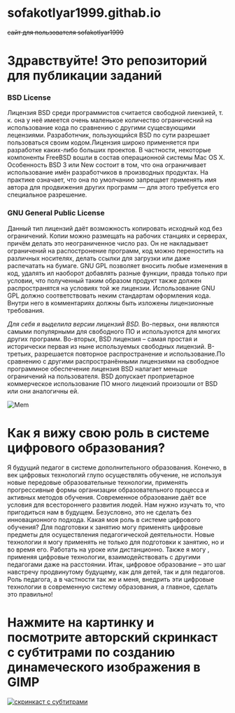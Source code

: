 # sofakotlyar1999.githab.io
~~сайт для пользователя sofakotlyar1999~~

# Здравствуйте! Это репозиторий для публикации заданий #

### BSD License ###
Лицензия BSD среди программистов считается свободной лиензией, т. к. она у неё имеется очень маленькое количество ограничесний на использование кода по сравнению с другими сущесвующими лецензиями. Разработнчик, пользующийся BSD по сути разрешает пользоваться своим кодом.Лицензия широко применяется при разработке каких-либо больших проектов. В частности, некоторые компоненты FreeBSD вошли в состав операционной системы Mac OS X. Особенность BSD 3 или  New состоит в том, что она ограничивает использование имён разработчиков в производных продуктах. На практике означает, что она по умолчанию запрещает применять имя автора для продвижения других программ — для этого требуется его специальное разрешение.

### GNU General Public License ###
Данный тип лицензий даёт возможность  копировать исходный код без  ограничений. Копии можно размещать на рабочих станциях и серверах, причём делать это неограниченное число раз. Он не накладывает ограничений на распостронение программ, код можно переностить на различных носителях, делать ссылки для загрузки или даже распечатать на бумаге. GNU GPL позволяет вносить любые изменения в код, удалять ил наоборот добавлять разные функции, правда только при условии, что полученный таким образом продукт также должен распространятся на условиях той же лицензии. Использование GNU GPL должно соответствовать неким стандартам оформления кода. Внутри него в комментариях должны быть изложены лицензионные требования.

*Для себя я выделила версии лицензий BSD.* Во-первых, они являются самыми популярными для свободного ПО и используются для многих других программ. Во-вторых, BSD лицензия – самая простая и исторически первая из ныне используемых свободных лицензий. В-третьих, разрешается повторное распространение и использование.По сравнению с другими распространёнными лицензиями на свободное программное обеспечение  лицензия BSD налагает меньше ограничений на пользователя. BSD допускает проприетарное коммерческое использование ПО
много лицензий произошли от BSD или они аналогичны ей. 

![Mem](http://img.1001mem.ru/posts/3614000/3613064.jpg "домашка")


# Как я вижу свою роль в системе цифрового образования? #
Я будущий педагог в системе дополнительного образования. Конечно, в век цифровых технологий глупо осуществлять обучение, не используя новые передовые образовательные технологии, применять прогрессивные формы организации образовательного процесса и активных методов обучения. 
Современное образование даёт все условия для всестороннего развития людей.  Нам нужно изучать то, что пригодиться нам в будущем. Безусловно, это не сделать без инновационного подхода.
Какая моя роль в системе цифрового обучения? Для подготовки к занятию могу применять цифровые предметы для осуществления педагогической деятельности. Новые технологии я могу применять не только для подготовки к занятию, но и во время его. Работать на уроке или дистанционно. Также я могу , применяя цифровые технологии, взаимодействовать с другими педагогами даже на расстоянии. 
Итак, цифровое образование – это шаг навстречу продвинутому будущему, как для детей, так и для педагогов. Роль педагога, а в частности так же и меня, внедрить эти цифровые технологии в современную систему образования, а главное, сделать это правильно! 


# Нажмите на картинку и посмотрите авторский скринкаст с субтитрами по созданию динамеческого изображения в GIMP #
[![скринкаст с субтитрами](https://www.pc-magazin.de/bilder/93828340/800x480-c2/Gimp-Tricks-Bilderbearbeitung-Tipps-Tutorial.jpg)](https://youtu.be/3drkeUbpOnc)
